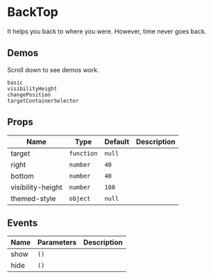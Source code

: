# BackTop
<!--single-column-->
It helps you back to where you were. However, time never goes back.
## Demos
Scroll down to see demos work.

```demo
basic
visibilityHeight
changePosition
targetContainerSelector
```

## Props
|Name|Type|Default|Description|
|-|-|-|-|
|target|`function`|`null`||
|right|`number`|`40`||
|bottom|`number`|`40`||
|visibility-height|`number`|`180`||
|themed-style|`object`|`null`||

## Events
|Name|Parameters|Description|
|-|-|-|
|show|`()`||
|hide|`()`||